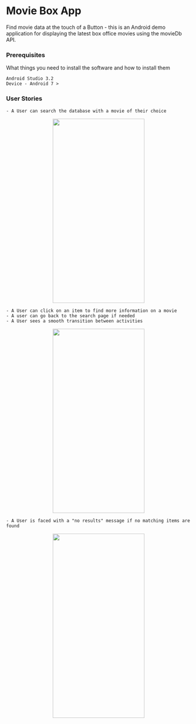 # Movie Box App

Find movie data at the touch of a Button - this is an Android demo application for displaying the latest box office movies using the movieDb API. 

### Prerequisites

What things you need to install the software and how to install them

```
Android Studio 3.2
Device - Android 7 > 
```
### User Stories

```
- A User can search the database with a movie of their choice
```

<p align="center"><img src="https://github.com/fashbot/movie_box_app/blob/master/GIf0.gif" width="250" height="500" /></p>

```
- A User can click on an item to find more information on a movie
- A user can go back to the search page if needed
- A User sees a smooth transition between activities
```

<p align="center"> <img src="https://github.com/fashbot/movie_box_app/blob/master/gif02.gif" width="250" height="500" /></p>


```
- A User is faced with a "no results" message if no matching items are found
```

<p align="center"> <img src="https://github.com/fashbot/movie_box_app/blob/master/gif01.gif" width="250" height="500" /></p>

